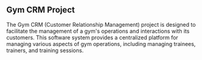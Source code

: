 ## Gym CRM Project

The Gym CRM (Customer Relationship Management) project is designed to facilitate the management of a gym's operations and interactions with its customers. This software system provides a centralized platform for managing various aspects of gym operations, including managing trainees, trainers, and training sessions.